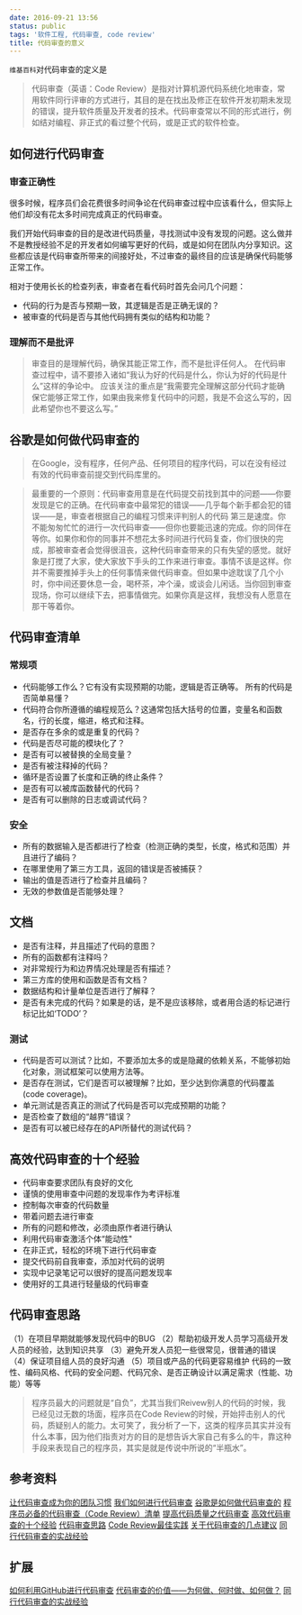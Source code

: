 ```yaml
---
date: 2016-09-21 13:56
status: public
tags: '软件工程, 代码审查, code review'
title: 代码审查的意义
---
```


`维基百科`对代码审查的定义是

> 代码审查（英语：Code Review）是指对计算机源代码系统化地审查，常用软件同行评审的方式进行，其目的是在找出及修正在软件开发初期未发现的错误，提升软件质量及开发者的技术。代码审查常以不同的形式进行，例如结对编程、非正式的看过整个代码，或是正式的软件检查。

## 如何进行代码审查
### 审查正确性
很多时候，程序员们会花费很多时间争论在代码审查过程中应该看什么，但实际上他们却没有花太多时间完成真正的代码审查。

我们开始代码审查的目的是改进代码质量，寻找测试中没有发现的问题。这么做并不是教授经验不足的开发者如何编写更好的代码，或是如何在团队内分享知识。这些都应该是代码审查所带来的间接好处，不过审查的最终目的应该是确保代码能够正常工作。

相对于使用长长的检查列表，审查者在看代码时首先会问几个问题：
- 代码的行为是否与预期一致，其逻辑是否是正确无误的？
- 被审查的代码是否与其他代码拥有类似的结构和功能？


### 理解而不是批评
> 审查目的是理解代码，确保其能正常工作，而不是批评任何人。
> 在代码审查过程中，请不要掺入诸如“我认为好的代码是什么，你认为好的代码是什么”这样的争论中。
> 应该关注的重点是“我需要完全理解这部分代码才能确保它能够正常工作，如果由我来修复代码中的问题，我是不会这么写的，因此希望你也不要这么写。”


## 谷歌是如何做代码审查的
> 在Google，没有程序，任何产品、任何项目的程序代码，可以在没有经过有效的代码审查前提交到代码库里的。

> 最重要的一个原则：代码审查用意是在代码提交前找到其中的问题——你要发现是它的正确。在代码审查中最常犯的错误——几乎每个新手都会犯的错误——是，审查者根据自己的编程习惯来评判别人的代码
> 第三是速度。你不能匆匆忙忙的进行一次代码审查——但你也要能迅速的完成。你的同伴在等你。如果你和你的同事并不想花太多时间进行代码复查，你们很快的完成，那被审查者会觉得很沮丧，这种代码审查带来的只有失望的感觉。就好象是打搅了大家，使大家放下手头的工作来进行审查。事情不该是这样。你并不需要推掉手头上的任何事情来做代码审查。但如果中途耽误了几个小时，你中间还要休息一会，喝杯茶，冲个澡，或谈会儿闲话。当你回到审查现场，你可以继续下去，把事情做完。如果你真是这样，我想没有人愿意在那干等着你。

## 代码审查清单
### 常规项

- 代码能够工作么？它有没有实现预期的功能，逻辑是否正确等。
所有的代码是否简单易懂？
- 代码符合你所遵循的编程规范么？这通常包括大括号的位置，变量名和函数名，行的长度，缩进，格式和注释。
- 是否存在多余的或是重复的代码？
- 代码是否尽可能的模块化了？
- 是否有可以被替换的全局变量？
- 是否有被注释掉的代码？
- 循环是否设置了长度和正确的终止条件？
- 是否有可以被库函数替代的代码？
- 是否有可以删除的日志或调试代码？
### 安全

- 所有的数据输入是否都进行了检查（检测正确的类型，长度，格式和范围）并且进行了编码？
- 在哪里使用了第三方工具，返回的错误是否被捕获？
- 输出的值是否进行了检查并且编码？
- 无效的参数值是否能够处理？

## 文档
- 是否有注释，并且描述了代码的意图？
- 所有的函数都有注释吗？
- 对非常规行为和边界情况处理是否有描述？
- 第三方库的使用和函数是否有文档？
- 数据结构和计量单位是否进行了解释？
- 是否有未完成的代码？如果是的话，是不是应该移除，或者用合适的标记进行标记比如‘TODO’？

### 测试
- 代码是否可以测试？比如，不要添加太多的或是隐藏的依赖关系，不能够初始化对象，测试框架可以使用方法等。
- 是否存在测试，它们是否可以被理解？比如，至少达到你满意的代码覆盖(code coverage)。
- 单元测试是否真正的测试了代码是否可以完成预期的功能？
- 是否检查了数组的“越界“错误？
- 是否有可以被已经存在的API所替代的测试代码？

## 高效代码审查的十个经验
-  代码审查要求团队有良好的文化
- 谨慎的使用审查中问题的发现率作为考评标准
- 控制每次审查的代码数量
- 带着问题去进行审查
- 所有的问题和修改，必须由原作者进行确认
- 利用代码审查激活个体“能动性"
- 在非正式，轻松的环境下进行代码审查
- 提交代码前自我审查，添加对代码的说明
- 实现中记录笔记可以很好的提高问题发现率
- 使用好的工具进行轻量级的代码审查

## 代码审查思路
（1）在项目早期就能够发现代码中的BUG
（2）帮助初级开发人员学习高级开发人员的经验，达到知识共享
（3）避免开发人员犯一些很常见，很普通的错误
（4）保证项目组人员的良好沟通
（5）项目或产品的代码更容易维护
代码的一致性、编码风格、代码的安全问题、代码冗余、是否正确设计以满足需求（性能、功能）等等
> 程序员最大的问题就是“自负”，尤其当我们Reivew别人的代码的时候，我已经见过无数的场面，程序员在Code Review的时候，开始抨击别人的代码，质疑别人的能力。太可笑了，我分析了一下，这类的程序员其实并没有什么本事，因为他们指责对方的目的是想告诉大家自己有多么的牛，靠这种手段来表现自己的程序员，其实是就是传说中所说的“半瓶水”。


## 参考资料
[让代码审查成为你的团队习惯](http://yedingding.com/2013/08/08/dig-into-code-review-process.html)
[我们如何进行代码审查](http://www.infoq.com/cn/news/2014/01/how-we-do-code-review)
[谷歌是如何做代码审查的](http://www.vaikan.com/things-everyone-should-do-code-review/)
[程序员必备的代码审查（Code Review）清单](http://blog.jobbole.com/83595/)
[提高代码质量之代码审查](https://www.pureweber.com/article/code-review/)
[高效代码审查的十个经验](http://www.williamlong.info/archives/3272.html)
[代码审查思路](http://developer.51cto.com/art/201207/346410.htm)
[Code Review最佳实践](http://blog.csdn.net/u011570979/article/details/45951419)
[关于代码审查的几点建议](http://www.infoq.com/cn/news/2014/09/code-check)
[同行代码审查的实战经验](http://blog.jobbole.com/85184/)

## 扩展
[如何利用GitHub进行代码审查](https://realm.io/cn/news/codereview-howto/)
[代码审查的价值——为何做、何时做、如何做？](http://www.infoq.com/cn/news/2013/11/code-review-why-when-how)
[同行代码审查的实战经验](http://www.techug.com/code-review)

